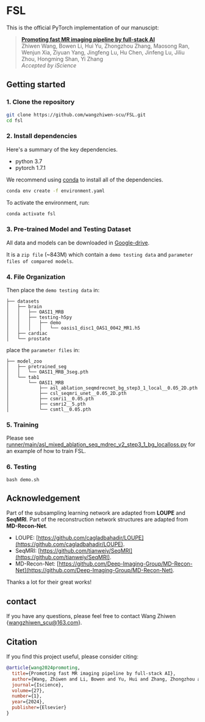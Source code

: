 # FSL

This is the official PyTorch implementation of our manuscipt:

> [**Promoting fast MR imaging pipeline by full-stack AI**](https://www.cell.com/iscience/fulltext/S2589-0042(23)02685-8)       
> Zhiwen Wang, Bowen Li, Hui Yu, Zhongzhou Zhang, Maosong Ran, Wenjun Xia, Ziyuan Yang, Jingfeng Lu, Hu Chen, Jinfeng Lu, Jiliu Zhou, Hongming Shan, Yi Zhang        
> *Accepted by iScience*

## Getting started

###  1. Clone the repository
```bash
git clone https://github.com/wangzhiwen-scu/FSL.git
cd fsl
```


### 2. Install dependencies

Here's a summary of the key dependencies.
- python 3.7
- pytorch 1.7.1

We recommend using [conda](https://docs.conda.io/en/latest/) to install all of the dependencies.

```bash
conda env create -f environment.yaml
```
To activate the environment, run:

```bash
conda activate fsl
```

### 3. Pre-trained Model and Testing Dataset
All data and models can be downloaded in [Google-drive](https://drive.google.com/file/d/1fdxsNnbEURpetsH9seP4RRv9nML2y2i1/view?usp=sharing).

It is a `zip file` (~843M) which contain a `demo testing data` and `parameter files of compared models`. 

### 4. File Organization
Then place the `demo testing data` in:

```
├── datasets
│   ├── brain
│   │   ├── OASI1_MRB
│   │   ├── testing-h5py
│   │   │   ├── demo
│   │   │   │   └── oasis1_disc1_OAS1_0042_MR1.h5
│   ├── cardiac
│   └── prostate
```

place the `parameter files` in:
```
├── model_zoo
│   ├── pretrained_seg
│   │   └── OASI1_MRB_3seg.pth
│   └── tab1
│       └── OASI1_MRB
│           ├── asl_ablation_seqmdrecnet_bg_step3_1_local__0.05_2D.pth
│           ├── csl_seqmri_unet__0.05_2D.pth
│           ├── csmri1__0.05.pth
│           ├── csmri2__5.pth
│           └── csmtl__0.05.pth
```
### 5. Training

Please see [runner/main/asl_mixed_ablation_seq_mdrec_v2_step3_1_bg_localloss.py](runner/main/asl_mixed_ablation_seq_mdrec_v2_step3_1_bg_localloss.py) for an example of how to train FSL.


### 6. Testing

```
bash demo.sh
```

## Acknowledgement

Part of the subsampling learning network are adapted from **LOUPE** and **SeqMRI**. 
Part of the reconstruction network structures are adapted from **MD-Recon-Net**.
 
+ LOUPE: [https://github.com/cagladbahadir/LOUPE](https://github.com/cagladbahadir/LOUPE).
+ SeqMRI: [https://github.com/tianweiy/SeqMRI](https://github.com/tianweiy/SeqMRI).
+ MD-Recon-Net: [https://github.com/Deep-Imaging-Group/MD-Recon-Net](https://github.com/Deep-Imaging-Group/MD-Recon-Net).

Thanks a lot for their great works!

## contact
If you have any questions, please feel free to contact Wang Zhiwen {wangzhiwen_scu@163.com}.

 ## Citation

If you find this project useful, please consider citing:

```bibtex
@article{wang2024promoting,
  title={Promoting fast MR imaging pipeline by full-stack AI},
  author={Wang, Zhiwen and Li, Bowen and Yu, Hui and Zhang, Zhongzhou and Ran, Maosong and Xia, Wenjun and Yang, Ziyuan and Lu, Jingfeng and Chen, Hu and Zhou, Jiliu and others},
  journal={Iscience},
  volume={27},
  number={1},
  year={2024},
  publisher={Elsevier}
}
```
